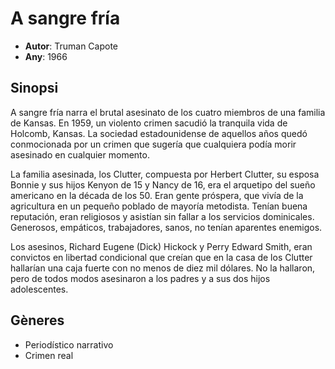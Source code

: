 # A sangre fría
- __Autor__: Truman Capote
- __Any__: 1966

## Sinopsi
A sangre fría narra el brutal asesinato de los cuatro miembros de una familia de Kansas. En 1959, un violento crimen sacudió la tranquila vida de Holcomb, Kansas. La sociedad estadounidense de aquellos años quedó conmocionada por un crimen que sugería que cualquiera podía morir asesinado en cualquier momento.

La familia asesinada, los Clutter, compuesta por Herbert Clutter, su esposa Bonnie y sus hijos Kenyon de 15 y Nancy de 16, era el arquetipo del sueño americano en la década de los 50. Eran gente próspera, que vivía de la agricultura en un pequeño poblado de mayoría metodista. Tenían buena reputación, eran religiosos y asistían sin fallar a los servicios dominicales. Generosos, empáticos, trabajadores, sanos, no tenían aparentes enemigos.

Los asesinos, Richard Eugene (Dick) Hickock y Perry Edward Smith, eran convictos en libertad condicional que creían que en la casa de los Clutter hallarían una caja fuerte con no menos de diez mil dólares. No la hallaron, pero de todos modos asesinaron a los padres y a sus dos hijos adolescentes.

## Gèneres
- Periodístico narrativo
- Crimen real
